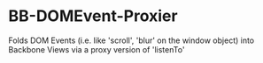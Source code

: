 # BB-DOMEvent-Proxier
Folds DOM Events (i.e. like 'scroll', 'blur' on the window object) into Backbone Views via a proxy version of 'listenTo'
